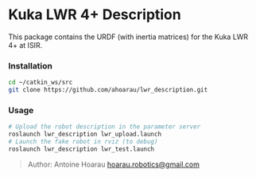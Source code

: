 Kuka LWR 4+ Description
================

This package contains the URDF (with inertia matrices) for the Kuka LWR 4+ at ISIR.

### Installation

```bash
cd ~/catkin_ws/src
git clone https://github.com/ahoarau/lwr_description.git
```

### Usage

```bash
# Upload the robot description in the parameter server
roslaunch lwr_description lwr_upload.launch
# Launch the fake robot in rviz (to debug)
roslaunch lwr_description lwr_test.launch
```

> Author: Antoine Hoarau <hoarau.robotics@gmail.com>
